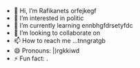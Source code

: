 - 👋 Hi, I’m Rafikanets orfejkegf
- 👀 I’m interested in politic
- 🌱 I’m currently learning ennbhgfdrsetyfdc
- 💞️ I’m looking to collaborate on 
- 📫 How to reach me ...tnngratgb
- 😄 Pronouns: |)rgkkiwd
- ⚡ Fun fact: .
<!---
Rafikanets/Rafikanets is a ✨ special ✨ repository because its `README.md` (this file) appears on your GitHub profile.
You can click the Preview link to take a look at your changes
